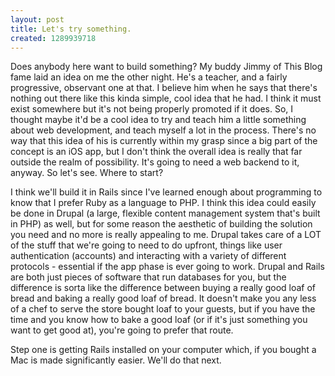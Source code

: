 ```yaml
--- 
layout: post
title: Let's try something.
created: 1289939718
---
```

<p>Does anybody here want to build something?  My buddy Jimmy of This Blog fame laid an idea on me the other night.  He's a teacher, and a fairly progressive, observant one at that.  I believe him when he says that there's nothing out there like this kinda simple, cool idea that he had.  I think it must exist somewhere but it's not being properly promoted if it does.  So, I thought maybe it'd be a cool idea to try and teach him a little something about web development, and teach myself a lot in the process.  There's no way that this idea of his is currently within my grasp since a big part of the concept is an iOS app, but I don't think the overall idea is really that far outside the realm of possibility.  It's going to need a web backend to it, anyway.  So let's see.  Where to start?</p>

<p>I think we'll build it in Rails since I've learned enough about programming to know that I prefer Ruby as a language to PHP.  I think this idea could easily be done in Drupal (a large, flexible content management system that's built in PHP) as well, but for some reason the aesthetic of building the solution you need and no more is really appealing to me.  Drupal takes care of a LOT of the stuff that we're going to need to do upfront, things like user authentication (accounts) and interacting with a variety of different protocols - essential if the app phase is ever going to work.  Drupal and Rails are both just pieces of software that run databases for you, but the difference is sorta like the difference between buying a really good loaf of bread and baking a really good loaf of bread.  It doesn't make you any less of a chef to serve the store bought loaf to your guests, but if you have the time and you know how to bake a good loaf (or if it's just something you want to get good at), you're going to prefer that route.</p>

<p>Step one is getting Rails installed on your computer which, if you bought a Mac is made significantly easier.  We'll do that next.</p>
